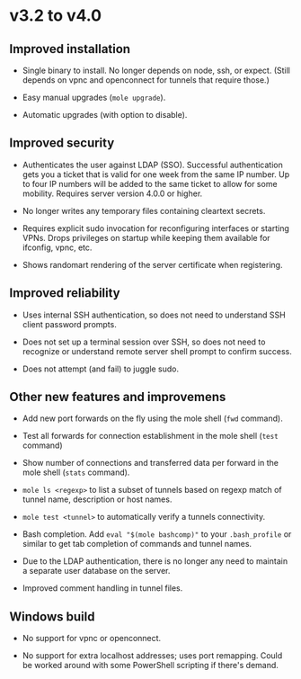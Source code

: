 v3.2 to v4.0
============

## Improved installation

- Single binary to install. No longer depends on node, ssh, or expect.
  (Still depends on vpnc and openconnect for tunnels that require
  those.)

- Easy manual upgrades (`mole upgrade`).

- Automatic upgrades (with option to disable).

## Improved security

- Authenticates the user against LDAP (SSO). Successful authentication
  gets you a ticket that is valid for one week from the same IP number.
  Up to four IP numbers will be added to the same ticket to allow for
  some mobility. Requires server version 4.0.0 or higher.

- No longer writes any temporary files containing cleartext secrets.

- Requires explicit sudo invocation for reconfiguring interfaces or
  starting VPNs. Drops privileges on startup while keeping them
  available for ifconfig, vpnc, etc.

- Shows randomart rendering of the server certificate when registering.

## Improved reliability

- Uses internal SSH authentication, so does not need to understand SSH
  client password prompts.

- Does not set up a terminal session over SSH, so does not need to
  recognize or understand remote server shell prompt to confirm success.

- Does not attempt (and fail) to juggle sudo.

## Other new features and improvemens

- Add new port forwards on the fly using the mole shell (`fwd` command).

- Test all forwards for connection establishment in the mole shell
  (`test` command)

- Show number of connections and transferred data per forward in the
  mole shell (`stats` command).

- `mole ls <regexp>` to list a subset of tunnels based on regexp match
  of tunnel name, description or host names.

- `mole test <tunnel>` to automatically verify a tunnels connectivity.

- Bash completion. Add `eval "$(mole bashcomp)"` to your `.bash_profile`
  or similar to get tab completion of commands and tunnel names.

- Due to the LDAP authentication, there is no longer any need to
  maintain a separate user database on the server.

- Improved comment handling in tunnel files.

## Windows build

- No support for vpnc or openconnect.

- No support for extra localhost addresses; uses port remapping. Could
  be worked around with some PowerShell scripting if there's demand.

